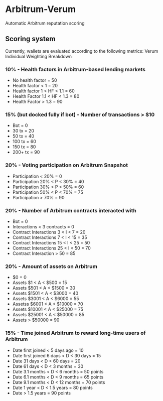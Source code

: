 # Arbitrum-Verum
Automatic Arbitrum reputation scoring

## Scoring system

Currently, wallets are evaluated according to the following metrics:
Verum Individual Weighting Breakdown

### 10% - Health factors in Arbitrum-based lending markets

- No health factor = 50
- Health factor < 1 = 20
- Health factor 1 < HF < 1.1 = 60
- Health Factor 1.1 < HF < 1.3 = 80
- Health Factor > 1.3 = 90

### 15% (but docked fully if bot) - Number of transactions > $10

- Bot = 0
- 30 tx = 20
- 50 tx = 40
- 100 tx = 60
- 150 tx = 80
- 200+ tx = 90

### 20% - Voting participation on Arbitrum Snapshot

- Participation < 20% = 0
- Participation 20% < P < 30% = 40
- Participation 30% < P < 50% = 60
- Participation 50% < P < 70% = 75
- Participation > 70% = 90

### 20% - Number of Arbitrum contracts interacted with

- Bot = 0
- Interactions < 3 contracts = 0
- Contract Interactions 3 < I < 7 = 20
- Contract Interactions 7 < I < 15 = 35
- Contract Interactions 15 < I < 25 = 50
- Contract Interactions 25 < I < 50 = 70
- Contract Interaction > 50 = 85

### 20% - Amount of assets on Arbitrum

- $0 = 0
- Assets $1 < A < $500 = 15
- Assets $501 < A < $1500 = 30
- Assets $1501 < A < $3000 = 40
- Assets $3001 < A < $6000 = 55
- Assetss $6001 < A < $10000 = 70
- Assets $10001 < A < $25000 = 75
- Assets $25001 < A < $50000 = 85
- Assets > $50000 = 90

### 15% - Time joined Arbitrum to reward long-time users of Arbitrum

- Date first joined < 5 days ago = 10
- Date first joined 6 days < D < 30 days = 15
- Date 31 days < D < 60 days = 20
- Date 61 days < D < 3 months = 30
- Date 3.1 months < D < 6 months = 50 points
- Date 6.1 months < D < 9 months = 65 points
- Date 9.1 months < D < 12 months = 70 points
- Date 1 year < D < 1.5 years = 80 points
- Date > 1.5 years = 90 points

